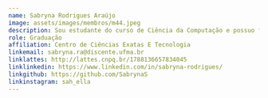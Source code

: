 ```yaml
---
name: Sabryna Rodrigues Araújo
image: assets/images/membros/m44.jpeg
description: Sou estudante do curso de Ciência da Computação e possuo formação técnica em Informática. Participei do PETComp, onde desenvolvi habilidades essenciais para a profissão. Dedicada, proativa e sempre em busca de novos desafios. Possuo experiência com desenvolvimento de software e estou aplicando meus conhecimentos em projetos de análise e criação.
role: Graduação
affiliation: Centro de Ciências Exatas E Tecnologia
linkemail: sabryna.ra@discente.ufma.br
linklattes: http://lattes.cnpq.br/1788136657834045
linklinkedin: https://www.linkedin.com/in/sabryna-rodrigues/
linkgithub: https://github.com/SabrynaS
linkinstagram: sah_ella
---
```


